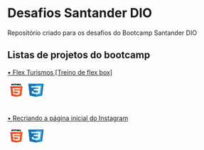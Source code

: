 # Desafios Santander DIO
Repositório criado para os desafios do Bootcamp Santander DIO

## Listas de projetos do bootcamp

<a href="https://github.com/iPedriNNz/bootcamp_santander/tree/main/Flexbox%20em%20CSS/flex-projeto" target="_blank"> • Flex Turismos [Treino de flex box]</a><br><br>
<img align="center" alt="Pedro HTML5" height="30" width="40" src="https://github.com/devicons/devicon/blob/master/icons/html5/html5-original-wordmark.svg">
<img align="center" alt="Pedro CSS3" height="30" width="40" src="https://github.com/devicons/devicon/blob/master/icons/css3/css3-original.svg">

#


<a href="https://github.com/iPedriNNz/recriando_instagram" target="_blank"> • Recriando a página inicial do Instagram</a><br><br>
<img align="center" alt="Pedro HTML5" height="30" width="40" src="https://github.com/devicons/devicon/blob/master/icons/html5/html5-original-wordmark.svg">
<img align="center" alt="Pedro CSS3" height="30" width="40" src="https://github.com/devicons/devicon/blob/master/icons/css3/css3-original.svg">

#



